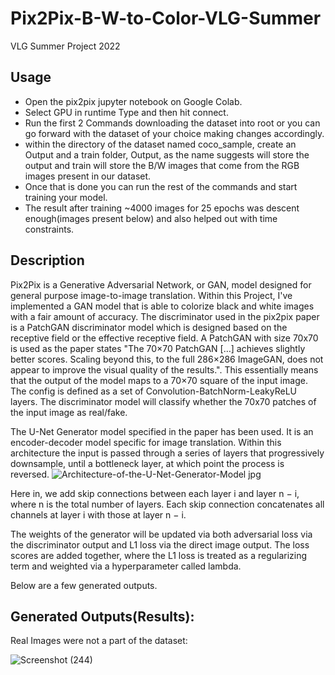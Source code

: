 # Pix2Pix-B-W-to-Color-VLG-Summer
VLG Summer Project 2022

## Usage

- Open the pix2pix jupyter notebook on Google Colab.
- Select GPU in runtime Type and then hit connect.
- Run the first 2 Commands downloading the dataset into root or you can go forward with the dataset of your choice making changes accordingly.
- within the directory of the dataset named coco_sample, create an Output and a train folder, Output, as the name suggests will store the output and train will store the B/W images that come from the RGB images present in our dataset.
- Once that is done you can run the rest of the commands and start training your model.
- The result after training ~4000 images for 25 epochs was descent enough(images present below) and also helped out with time constraints.


## Description
Pix2Pix is a Generative Adversarial Network, or GAN, model designed for general purpose image-to-image translation.
Within this Project, I've implemented a GAN model that is able to colorize black and white images with a fair amount of accuracy.
The discriminator used in the pix2pix paper is a PatchGAN discriminator model which is designed based on the receptive field or the effective receptive field.
A PatchGAN with size 70x70 is used as the paper states "The 70×70 PatchGAN […] achieves slightly better scores. Scaling beyond this, to the full 286×286 ImageGAN, does not appear to improve the visual quality of the results.". This essentially means that the output of the model maps to a 70×70 square of the input image. The config is defined as a set of Convolution-BatchNorm-LeakyReLU layers. The discriminator model will classify whether the 70x70 patches of the input image as real/fake.

The U-Net Generator model specified in the paper has been used. It is an encoder-decoder model specific for image translation. Within this architecture the input is passed through a series of layers that progressively downsample, until a bottleneck layer, at which point the process is reversed.
![Architecture-of-the-U-Net-Generator-Model jpg](https://user-images.githubusercontent.com/76242511/176702599-3c6b25b3-7032-4204-a6e8-e32f31536802.jpg)

Here in, we add skip connections between each layer i and layer n − i, where n is the total number of layers. Each skip connection concatenates all channels at layer i with those at layer n − i.

The weights of the generator will be updated via both adversarial loss via the discriminator output and L1 loss via the direct image output. The loss scores are added together, where the L1 loss is treated as a regularizing term and weighted via a hyperparameter called lambda.

Below are a few generated outputs.

## Generated Outputs(Results):
Real Images were not a part of the dataset:

![Screenshot (244)](https://user-images.githubusercontent.com/76242511/176699376-0222e55d-7cb6-4b54-9e62-06fdd5222bfd.png)

